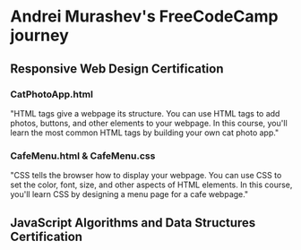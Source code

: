 # Andrei Murashev's FreeCodeCamp journey
## Responsive Web Design Certification
### CatPhotoApp.html
"HTML tags give a webpage its structure. You can use HTML tags to add photos, buttons, and other elements to your webpage.
In this course, you'll learn the most common HTML tags by building your own cat photo app."
### CafeMenu.html & CafeMenu.css
"CSS tells the browser how to display your webpage. You can use CSS to set the color, font, size, and other aspects of HTML elements.
In this course, you'll learn CSS by designing a menu page for a cafe webpage."

## JavaScript Algorithms and Data Structures Certification
